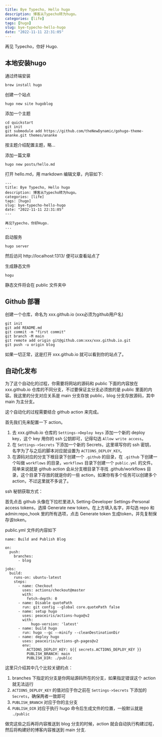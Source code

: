 ```yaml
---
title: Bye Typecho, Hello hugo
description: 博客从Typecho转为hugo。
categories: [life]
tags: [hugo]
slug: bye-typecho-hello-hugo
date: "2022-11-11 22:31:05"
---
```




再见 Typecho，你好 Hugo.

## 本地安装hugo

通过终端安装

```
brew install hugo
```

创建一个站点

```
hugo new site hugoblog
```

添加一个主题

```
cd quickstart
git init
git submodule add https://github.com/theNewDynamic/gohugo-theme-ananke.git themes/ananke
```

按主题介绍配置主题，略...

添加一篇文章

```
hugo new posts/hello.md
```

打开 hello.md，用 markdown 编辑文章，内容如下:

```
---
title: Bye Typecho, Hello hugo
description: 博客从Typecho转为hugo。
categories: [life]
tags: [hugo]
slug: bye-typecho-hello-hugo
date: "2022-11-11 22:31:05"
---

再见Typecho，你好Hugo.
...
```

启动服务

```
hugo server
```

然后访问 http://localhost:1313/ 便可以查看站点了

生成静态文件

```
hogu
```

静态文件将会在 public 文件夹中

## Github 部署

创建一个仓库，命名为 xxx.github.io (xxx必须为github用户名)

```git
git init
git add README.md
git commit -m "first commit"
git branch -M main
git remote add origin git@github.com:xxx/xxx.github.io.git
git push -u origin blog
```

如果一切正常，这是打开 xxx.github.io 就可以看到你的站点了。

## 自动化发布

为了这个自动化的过程，你需要将网站的源码和 public 下面的内容放在 xxx.github.io 仓库的不同分支，不过要保证主分支必须放的是 public 里面的内容。我这里的分支对应关系是 main 分支存放 public，blog 分支存放源码，其中 main 为主分支。

这个自动化的过程需要结合 github action 来完成。

首先我们先来配置一下 action。

1. 去 xxx.github.io 仓库的 `Settings->Deploy keys` 添加一个新的 deploy key，这个 key 用你的 ssh 公钥即可，记得勾选 `Allow write access`。
2. 在 `Settings->Secrets` 下添加一个新的 Secrets，这里填写你的 ssh 密钥，名字为了与之后的脚本对应就设置为 `ACTIONS_DEPLOY_KEY`。
3. 在源码对应的分支下根目录下创建一个 `.github` 的目录，在 `.github` 下创建一个叫做 `workflows` 的目录，`workflows` 目录下创建一个 `public.yml` 的文件。简单来说就是 github action 会从分支根目录下寻找 .github/workflows 目录，这个目录下存放的就是你的一些 action，如果你有多个任务可以创建多个 action，不过这里就不多说了。

ssh 秘钥获取方式：

首先点击 github 头像在下拉栏里进入 Setting-Developer Settings-Personal access tokens，选择 Generate new token。在上方填入名字，并勾选 repo 和 admin:repo_hook 里的所有选项，点击 Generate token 生成token，并先复制保存该token。

public.yml 文件的内容如下

```
name: Build and Publish Blog

on: 
  push:
    branches:
      - blog

jobs:
  build:
    runs-on: ubuntu-latest
    steps:
      - name: Checkout
        uses: actions/checkout@master
        with:
          fetch-depth: 0
      - name: Disable quotePath
        run: git config --global core.quotePath false
      - name: setup hugo
        uses: peaceiris/actions-hugo@v2
        with:
            hugo-version: 'latest'
      - name: build hugo
        run: hugo --gc --minify --cleanDestinationDir
      - name: deploy hugo
        uses: peaceiris/actions-gh-pages@v2
        env:
          ACTIONS_DEPLOY_KEY: ${{ secrets.ACTIONS_DEPLOY_KEY }}
          PUBLISH_BRANCH: main
          PUBLISH_DIR: ./public
```



这里只介绍其中几个比较关键的点：

1. branches 下指定的分支是你网站源码所在的分支，如果指定错误这个 action 就无法运行
2. `ACTIONS_DEPLOY_KEY` 的值对应于你之前在 `Settings->Secrets` 下添加的 `Secrets`，确保两者一致即可
3. `PUBLISH_BRANCH` 对应于你的主分支
4. `PUBLISH_DIR` 对应于执行 hugo 命令后生成文件的位置，一般默认就是 `./public`

做完这些之后再将内容推送到 blog 分支的时候，action 就会自动执行构建过程，然后将构建好的博客内容推送到 main 分支.